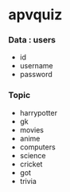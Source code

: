 # apvquiz

### Data : users

+ id
+ username
+ password

### Topic

* harrypotter
* gk
* movies
* anime
* computers
* science
* cricket
* got
* trivia
